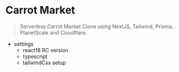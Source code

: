 # Carrot Market

> Serverless Carrot Market Clone using NextJS, Tailwind, Prisma, PlanetScale and Cloudflare.

- settings
  - react18 RC version
  - typescript
  - tailwindCss setup
